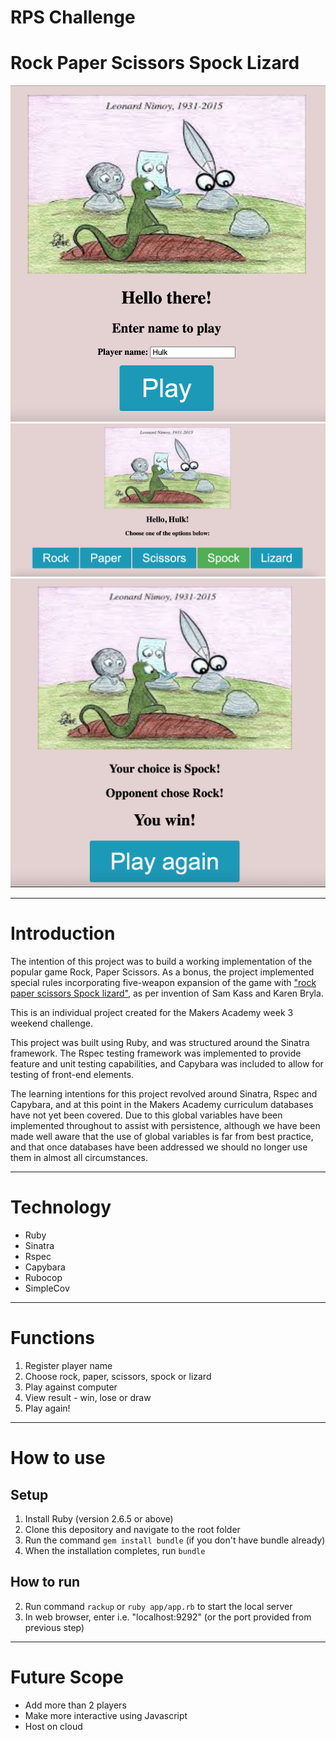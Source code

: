 # RPS Challenge

# Rock Paper Scissors Spock Lizard

![index](docs/img/index.png) ![index](docs/img/play.png) ![index](docs/img/results.png)

---

# Introduction

The intention of this project was to build a working implementation of the popular game Rock, Paper Scissors. As a bonus, the project implemented special rules incorporating five-weapon expansion of the game with ["rock paper scissors Spock lizard"](https://en.wikipedia.org/wiki/Rock_paper_scissors#Additional_weapons), as per invention of Sam Kass and Karen Bryla.

This is an individual project created for the Makers Academy week 3 weekend challenge.

This project was built using Ruby, and was structured around the Sinatra framework. The Rspec testing framework was implemented to provide feature and unit testing capabilities, and Capybara was included to allow for testing of front-end elements.

The learning intentions for this project revolved around Sinatra, Rspec and Capybara, and at this point in the Makers Academy curriculum databases have not yet been covered. Due to this global variables have been implemented throughout to assist with persistence, although we have been made well aware that the use of global variables is far from best practice, and that once databases have been addressed we should no longer use them in almost all circumstances.

---

# Technology

- Ruby
- Sinatra
- Rspec
- Capybara
- Rubocop
- SimpleCov

---

# Functions

1. Register player name
2. Choose rock, paper, scissors, spock or lizard
3. Play against computer
4. View result - win, lose or draw
5. Play again!

---

# How to use

## Setup

1. Install Ruby (version 2.6.5 or above)
2. Clone this depository and navigate to the root folder
3. Run the command `gem install bundle` (if you don't have bundle already)
4. When the installation completes, run `bundle`

## How to run

2. Run command `rackup` or `ruby app/app.rb` to start the local server
3. In web browser, enter i.e. "localhost:9292" (or the port provided from previous step)

---

# Future Scope

- Add more than 2 players
- Make more interactive using Javascript
- Host on cloud
